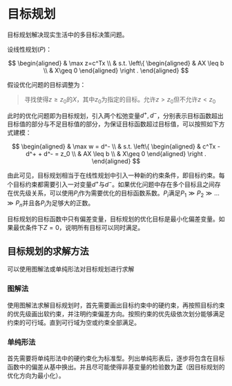 # 目标规划

目标规划解决现实生活中的多目标决策问题。

设线性规划$(P)$：

$$
\begin{aligned}
    & \max z=c^Tx \\
    & s.t. \left\{
    \begin{aligned}
        & AX \leq b \\
        & X\geq 0
    \end{aligned}
    \right .
\end{aligned}
$$

假设优化问题的目标调整为：

> 寻找使得$z\geq z_0$的$X$，其中$z_0$为指定的目标。允许$z > z_0$但不允许$z < z_0$

此时的优化问题即为目标规划，引入两个松弛变量$d^+, d^-$，分别表示目标函数超出目标值的部分与不足目标值的部分，为保证目标函数超过目标值，可以按照如下方式建模：

$$
\begin{aligned}
    & \max w = d^- \\
    & s.t. \left\{
    \begin{aligned}
        & c^Tx - d^+ + d^- = z_0 \\
        & AX \leq b \\
        & X\geq 0
    \end{aligned}
    \right .
\end{aligned}
$$

由此可见，目标规划相当于在线性规划中引入一种新的约束条件，即目标约束。每个目标约束都需要引入一对变量$d^+$与$d^-$。如果优化问题中存在多个目标且之间存在优先级关系，可以使用$P_i$作为需要优化的目标函数系数。$P_i$满足$P_1 \gg P_2 \gg \dots \gg P_n$并且各$P_i$为足够大的正数。

目标规划的目标函数中只有偏差变量，目标规划的优化目标是最小化偏差变量。如果最优条件下$Z=0$，说明所有目标可以同时满足。

## 目标规划的求解方法

可以使用图解法或单纯形法对目标规划进行求解

### 图解法

使用图解法求解目标规划时，首先需要画出目标约束中的硬约束，再按照目标约束的优先级画出软约束，并注明约束偏差方向。按照约束的优先级依次划分能够满足约束的可行域。直到可行域为空或约束全部满足。

### 单纯形法

首先需要将单纯形法中的硬约束化为标准型。列出单纯形表后，逐步将包含在目标函数中的偏差从基中换出。并且尽可能使得非基变量的检验数为**正**（因目标规划的优化方向为最小化）。